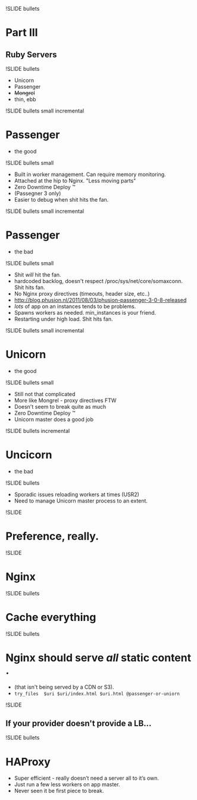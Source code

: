 !SLIDE bullets

# Part III #
## Ruby Servers ##

!SLIDE bullets

* Unicorn
* Passenger
* <strike>Mongrel</strike>
* thin, ebb

!SLIDE bullets small incremental

# Passenger #
* the good

!SLIDE bullets small

* Built in worker management.  Can require memory monitoring.
* Attached at the hip to Nginx.  "Less moving parts"
* Zero Downtime Deploy &#x2122;
* (Passegner 3 only)
* Easier to debug when shit hits the fan. 

!SLIDE bullets small incremental

# Passenger #
* the bad

!SLIDE bullets small

* Shit _will_ hit the fan.
* hardcoded backlog, doesn't respect /proc/sys/net/core/somaxconn.  Shit hits fan.
* No Nginx proxy directives (timeouts, header size, etc..)
* <http://blog.phusion.nl/2011/08/03/phusion-passenger-3-0-8-released>
* _lots_ of app on an instances tends to be problems.
* Spawns workers as needed.  min_instances is your friend.
* Restarting under high load. Shit hits fan.

!SLIDE bullets small incremental

# Unicorn #
* the good

!SLIDE bullets small

* Still not that complicated
* More like Mongrel - proxy directives FTW
* Doesn't seem to break quite as much
* Zero Downtime Deploy &#x2122;	
* Unicorn master does a good job

!SLIDE bullets incremental

# Uncicorn #
* the bad

!SLIDE bullets

* Sporadic issues reloading workers at times (USR2)
* Need to manage Unicorn master process to an extent.

!SLIDE 
# Preference, really. #

!SLIDE
# Nginx #

!SLIDE bullets
# Cache everything #

!SLIDE bullets
# Nginx should serve _all_ static content .
* (that isn't being served by a CDN or S3).
* `try_files  $uri $uri/index.html $uri.html @passenger-or-uniorn`

!SLIDE 

## If your provider doesn't provide a LB... ##

!SLIDE bullets

# HAProxy #
* Super efficient - really doesn’t need a server all to it’s own.   
* Just run a few less workers on app master.
* Never seen it be first piece to break.